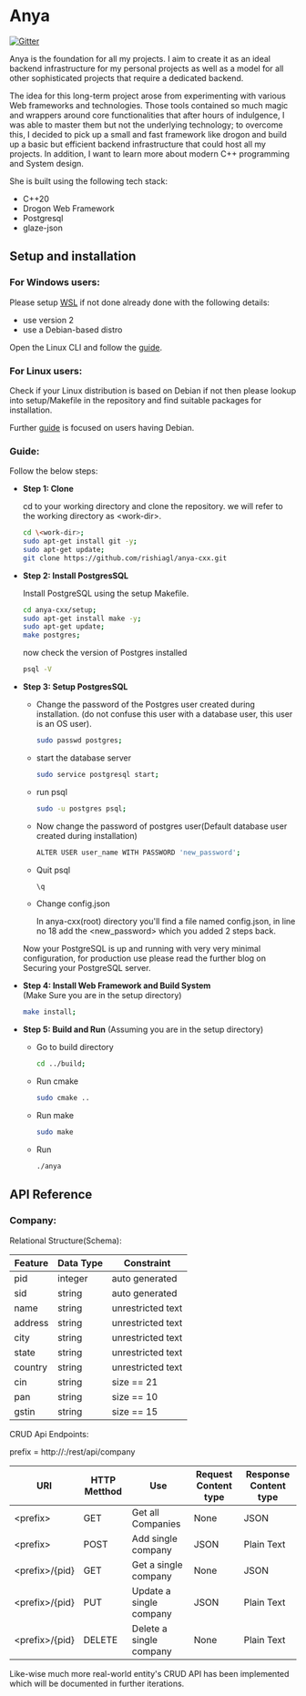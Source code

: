 # Anya 

[![Gitter](https://img.shields.io/gitter/room/DAVFoundation/DAV-Contributors.svg?style=flat-square)](https://matrix.to/#/!XPNMuvuskaGFEgmzjD:gitter.im?via=gitter.im)

Anya is the foundation for all my projects. I aim to create it as an ideal backend infrastructure for my personal projects as well as a model for all other sophisticated projects that require a dedicated backend.

The idea for this long-term project arose from experimenting with various Web frameworks and technologies. Those tools contained so much magic and wrappers around core functionalities that after hours of indulgence, I was able to master them but not the underlying technology; to overcome this, I decided to pick up a small and fast framework like drogon and build up a basic but efficient backend infrastructure that could host all my projects. In addition, I want to learn more about modern C++ programming and System design.

She is built using the following tech stack:
* C++20
* Drogon Web Framework
* Postgresql
* glaze-json

## Setup and installation

### For Windows users:

Please setup [WSL](https://learn.microsoft.com/en-us/windows/wsl/install#prerequisites) if not done already done with the following details:
- use version 2
- use a Debian-based distro

Open the Linux CLI and follow the [guide](#Guide).

### For Linux users:

Check if your Linux distribution is based on Debian if not then please lookup into setup/Makefile in the repository and find suitable packages for installation.

Further [guide](#Guide) is focused on users having Debian.

### Guide:

Follow the below steps:

* **Step 1: Clone**
    
    cd to your working directory and clone the repository.
    we will refer to the working directory as \<work-dir>.

    ``` bash
    cd \<work-dir>;
    sudo apt-get install git -y;
    sudo apt-get update;
    git clone https://github.com/rishiagl/anya-cxx.git 
    ```

* **Step 2: Install PostgresSQL**

    Install PostgreSQL using the setup Makefile.

    ```bash
    cd anya-cxx/setup;
    sudo apt-get install make -y;
    sudo apt-get update;
    make postgres;
    ```

    now check the version of Postgres installed

    ```bash
    psql -V
    ```

* **Step 3: Setup PostgresSQL**

    - Change the password of the Postgres user created during installation. (do not confuse this user with a database user, this user is an OS user).

        ```bash
        sudo passwd postgres;
        ```
    - start the database server
        ```bash
        sudo service postgresql start;
        ```
    - run psql
        ```bash
        sudo -u postgres psql;
        ```
    - Now change the password of postgres user(Default database user created during installation)
        ```bash
        ALTER USER user_name WITH PASSWORD 'new_password';
        ```
    
    - Quit psql
        ```bash
        \q
        ```
    - Change config.json

        In anya-cxx(root) directory you'll find a file named config.json, in line no 18 add the \<new_password> which you added 2 steps back.
    
    Now your PostgreSQL is up and running with very very minimal configuration, for production use please read the further blog on Securing your PostgreSQL server.

-   **Step 4: Install Web Framework and Build System**\
    (Make Sure you are in the setup directory)

    ```bash
    make install;
    ```
    
- **Step 5: Build and Run**
    (Assuming you are in the setup directory)

    - Go to build directory
        ```bash
        cd ../build;
        ```

    - Run cmake
        ```bash
        sudo cmake ..
        ```

    - Run make
        ```bash
        sudo make
        ```

    - Run
        ```bash
        ./anya
        ```

## API Reference

### Company:

Relational Structure(Schema):

| Feature       | Data Type     | Constraint |
| ------------- | ------------- | ---------- |
| pid | integer  | auto generated |
| sid | string | auto generated |
| name | string | unrestricted text |
| address | string | unrestricted text |
| city | string | unrestricted text |
| state | string | unrestricted text |
| country | string | unrestricted text |
| cin | string | size == 21 |
| pan | string | size == 10 |
| gstin | string | size == 15 |

CRUD Api Endpoints:

prefix = http://<ip-address>:<port-number>/rest/api/company

| URI | HTTP Metthod | Use | Request Content type | Response Content type |
| --- | ------------ | --- | -------------------- | --------------------  |
| \<prefix> | GET | Get all Companies | None | JSON|
| \<prefix> | POST | Add single company | JSON | Plain Text | 
| \<prefix>/{pid} | GET | Get a single company | None | JSON |
| \<prefix>/{pid} | PUT | Update a single company | JSON | Plain Text |
| \<prefix>/{pid} | DELETE | Delete a single company | None | Plain Text |

Like-wise much more real-world entity's CRUD API has been implemented which will be documented in further iterations.
